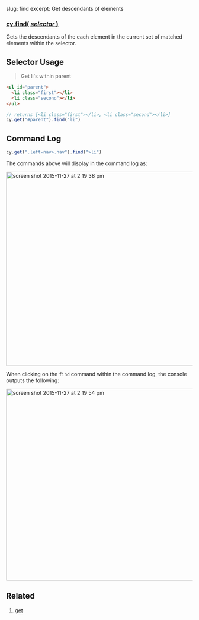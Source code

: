 slug: find
excerpt: Get descendants of elements

### [cy.find( *selector* )](#selector-usage)

Gets the descendants of the each element in the current set of matched elements within the selector.

## Selector Usage

> Get li's within parent

```html
<ul id="parent">
  <li class="first"></li>
  <li class="second"></li>
</ul>
```

```javascript
// returns [<li class="first"></li>, <li class="second"></li>]
cy.get("#parent").find("li")
```

## Command Log


```javascript
cy.get(".left-nav>.nav").find(">li")
```

The commands above will display in the command log as:

<img width="522" alt="screen shot 2015-11-27 at 2 19 38 pm" src="https://cloud.githubusercontent.com/assets/1271364/11447309/f6a9be4a-9511-11e5-84a5-a111215bf1e6.png">

When clicking on the `find` command within the command log, the console outputs the following:

<img width="516" alt="screen shot 2015-11-27 at 2 19 54 pm" src="https://cloud.githubusercontent.com/assets/1271364/11447312/fa3679cc-9511-11e5-9bea-904f8c70063d.png">

## Related
1. [get](http://on.cypress.io/api/get)